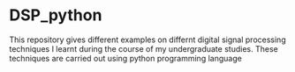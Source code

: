 # DSP_python

This repository gives different examples on differnt digital signal processing techniques I learnt during the course of my undergraduate studies. These techniques are carried out using python programming language
